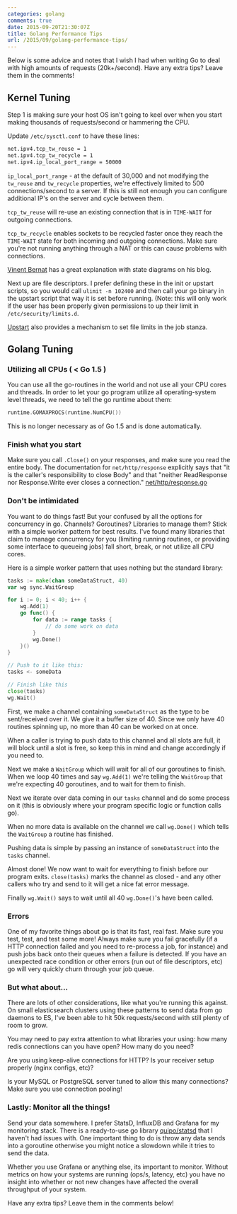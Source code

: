 ```yaml
---
categories: golang
comments: true
date: 2015-09-20T21:30:07Z
title: Golang Performance Tips
url: /2015/09/golang-performance-tips/
---
```


Below is some advice and notes that I wish I had when writing Go to deal with high amounts of requests (20k+/second). Have any extra tips? Leave them in the comments!

## Kernel Tuning

Step 1 is making sure your host OS isn't going to keel over when you start making thousands of requests/second or hammering the CPU.

Update `/etc/sysctl.conf` to have these lines:
``` bash
net.ipv4.tcp_tw_reuse = 1
net.ipv4.tcp_tw_recycle = 1
net.ipv4.ip_local_port_range = 50000
```

`ip_local_port_range` - at the default of 30,000 and not modifying the `tw_reuse` and `tw_recycle` properties, we're effectively limited to 500 connections/second to a server. If this is still not enough you can configure additional IP's on the server and cycle between them.

`tcp_tw_reuse` will re-use an existing connection that is in `TIME-WAIT` for outgoing connections.

`tcp_tw_recycle` enables sockets to be recycled faster once they reach the `TIME-WAIT` state for both incoming and outgoing connections. Make sure you're not running anything through a NAT or this can cause problems with connections.

[Vinent Bernat](http://vincent.bernat.im/en/blog/2014-tcp-time-wait-state-linux.html) has a great explanation with state diagrams on his blog.

Next up are file descriptors. I prefer defining these in the init or upstart scripts, so you would call `ulimit -n 102400` and then call your go binary in the upstart script that way it is set before running. (Note: this will only work if the user has been properly given permissions to up their limit in `/etc/security/limits.d`.

[Upstart](http://upstart.ubuntu.com/wiki/Stanzas#limit) also provides a mechanism to set file limits in the job stanza.

## Golang Tuning

### Utilizing all CPUs ( < Go 1.5 )

You can use all the go-routines in the world and not use all your CPU cores and threads. In order to let your go program utilize all operating-system level threads, we need to tell the go runtime about them:

``` go
runtime.GOMAXPROCS(runtime.NumCPU())
```

This is no longer necessary as of Go 1.5 and is done automatically.

### Finish what you start

Make sure you call `.Close()` on your responses, and make sure you read the entire body. The documentation for `net/http/response` explicitly says that "it is the caller's responsibility to close Body" and that "neither ReadResponse nor Response.Write ever closes a connection." [net/http/response.go](https://golang.org/src/net/http/response.go)


### Don't be intimidated

You want to do things fast! But your confused by all the options for concurrency in go. Channels? Goroutines? Libraries to manage them? Stick with a simple worker pattern for best results. I've found many libraries that claim to manage concurrency for you (limiting running routines, or providing some interface to queueing jobs) fall short, break, or not utilize all CPU cores.

Here is a simple worker pattern that uses nothing but the standard library:

``` go
tasks := make(chan someDataStruct, 40)
var wg sync.WaitGroup

for i := 0; i < 40; i++ {
	wg.Add(1)
	go func() {
		for data := range tasks {
			// do some work on data
		}
		wg.Done()
	}()
}

// Push to it like this:
tasks <- someData

// Finish like this
close(tasks)
wg.Wait()
```

First, we make a channel containing `someDataStruct` as the type to be sent/received over it. We give it a buffer size of 40. Since we only have 40 routines spinning up, no more than 40 can be worked on at once.

When a caller is trying to push data to this channel and all slots are full, it will block until a slot is free, so keep this in mind and change accordingly if you need to.

Next we make a `WaitGroup` which will wait for all of our goroutines to finish. When we loop 40 times and say `wg.Add(1)` we're telling the `WaitGroup` that we're expecting 40 goroutines, and to wait for them to finish.

Next we iterate over data coming in our `tasks` channel and do some process on it (this is obviously where your program specific logic or function calls go).

When no more data is available on the channel we call `wg.Done()` which tells the `WaitGroup` a routine has finished.

Pushing data is simple by passing an instance of `someDataStruct` into the `tasks` channel.

Almost done! We now want to wait for everything to finish before our program exits. `close(tasks)` marks the channel as closed - and any other callers who try and send to it will get a nice fat error message.

Finally `wg.Wait()` says to wait until all 40 `wg.Done()`'s have been called.

### Errors

One of my favorite things about go is that its fast, real fast. Make sure you test, test, and test some more! Always make sure you fail gracefully (if a HTTP connection failed and you need to re-process a job, for instance) and push jobs back onto their queues when a failure is detected. If you have an unexpected race condition or other errors (run out of file descriptors, etc) go will very quickly churn through your job queue.

### But what about...

There are lots of other considerations, like what you're running this against. On small elasticsearch clusters using these patterns to send data from go daemons to ES, I've been able to hit 50k requests/second with still plenty of room to grow.

You may need to pay extra attention to what libraries your using: how many redis connections can you have open? How many do you need?

Are you using keep-alive connections for HTTP? Is your receiver setup properly (nginx configs, etc)?

Is your MySQL or PostgreSQL server tuned to allow this many connections? Make sure you use connection pooling!

### Lastly: Monitor all the things!

Send your data somewhere. I prefer StatsD, InfluxDB and Grafana for my monitoring stack. There is a ready-to-use go library [quipo/statsd](https://github.com/quipo/statsd) that I haven't had issues with. One important thing to do is throw any data sends into a goroutine otherwise you might notice a slowdown while it tries to send the data.

Whether you use Grafana or anything else, its important to monitor. Without metrics on how your systems are running (ops/s, latency, etc) you have no insight into whether or not new changes have affected the overall throughput of your system.

Have any extra tips? Leave them in the comments below!
